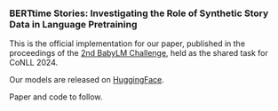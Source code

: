 
### BERTtime Stories: Investigating the Role of Synthetic Story Data in Language Pretraining
This is the official implementation for our paper, published in the proceedings of the [2nd  BabyLM Challenge](https://babylm.github.io/), held as the shared task for CoNLL 2024.

Our models are released on [HuggingFace](https://huggingface.co/collections/nikitastheo/berttime-stories-66e9272aff154e75c55e6d91). 

Paper and code to follow.
